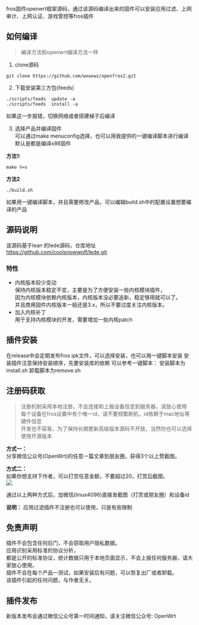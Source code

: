 fros固件openwrt框架源码，通过该源码编译出来的固件可以安装应用过滤、上网审计、上网认证、游戏管控等fros插件  

## 如何编译
> 编译方法和openwrt编译方法一样

1. clone源码
```
git clone https://github.com/wxwxwz/openfros2.git
```
2. 下载安装第三方包(feeds)
```
./scripts/feeds  update -a
./scripts/feeds  install -a
```
如果这一步报错，切换网络或者搭建梯子后编译  

3. 选择产品并编译固件  
可以通过make menuconfig选择，也可以用我提供的一键编译脚本进行编译  
默认是都是编译x86固件   

**方法1:**
```
make V=s 
```
**方法2**
```
./build.sh
```
如果用一键编译脚本，并且需要修改产品，可以编辑build.sh中的配置设置想要编译的产品  

## 源码说明
该源码基于lean 的lede源码，仓库地址  
https://github.com/coolsnowwolf/lede.git 

### 特性
- 内核版本较少变动  
保持内核版本稳定不变，主要是为了方便安装一些内核模块插件，  
因为内核模块依赖内核版本，内核版本没必要追新，稳定够用就可以了。  
并且商用固件内核版本一般还是3.x，所以不要过度关注内核版本。  
- 加入内核补丁  
用于支持内核模块的开发，需要增加一些内核patch  

## 插件安装
在release中会定期发布fros ipk文件，可以选择安装，也可以用一键脚本安装
安装插件注意保持安装顺序，先要安装库的依赖
可以参考一键脚本：
安装脚本为install.sh
卸载脚本为remove.sh

## 注册码获取
> 注册机制采用本地注册，不会连接和上报设备信息到服务器，请放心使用  
> 每个设备在fros设置中有个唯一id，请不要频繁刷机，id依赖于mac地址等硬件信息    
> 开发也不容易，为了保持长期更新高级版本源码不开放，当然你也可以选择使用开源版本  

**方式一：**  
分享微信公众号(OpenWrt)的任意一篇文章到朋友圈，获得3个以上赞截图。  

**方式二：**  
如果你想支持下作者，可以打赏任意金额，不要超过20，打赏后截图。  
![](https://gitee.com/destan19/picture/raw/master/picgo/202111111359022.png)  

通过以上两种方式后，加微信(linux4096)直接发截图（打赏或朋友圈）和设备id  

**说明：**
应用过滤插件不注册也可以使用，只是有些限制

## 免责声明
插件不会包含任何后门，不会窃取用户隐私数据。  
应用识别采用标准的协议分析，  
都是公开的标准协议，统计数据只用于本地页面显示，不会上报任何服务器，请大家放心使用。  
插件不会在每个产品一测试，如果安装后有问题，可以恢复出厂或者卸载。  
该插件引起的任何问题，与作者无关。  

## 插件发布
新版本发布会通过微信公众号第一时间通知，请关注微信公众号: OpenWrt  


